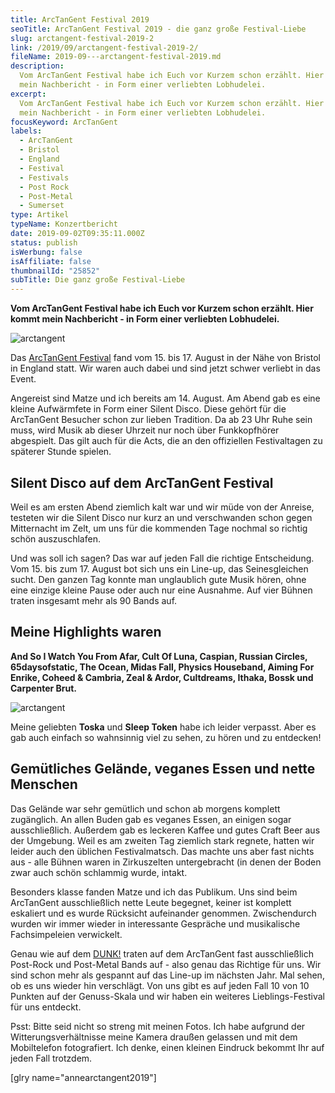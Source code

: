 ```yaml
---
title: ArcTanGent Festival 2019
seoTitle: ArcTanGent Festival 2019 - die ganz große Festival-Liebe
slug: arctangent-festival-2019-2
link: /2019/09/arctangent-festival-2019-2/
fileName: 2019-09---arctangent-festival-2019.md
description:
  Vom ArcTanGent Festival habe ich Euch vor Kurzem schon erzählt. Hier kommt
  mein Nachbericht - in Form einer verliebten Lobhudelei.
excerpt:
  Vom ArcTanGent Festival habe ich Euch vor Kurzem schon erzählt. Hier kommt
  mein Nachbericht - in Form einer verliebten Lobhudelei.
focusKeyword: ArcTanGent
labels:
  - ArcTanGent
  - Bristol
  - England
  - Festival
  - Festivals
  - Post Rock
  - Post-Metal
  - Sumerset
type: Artikel
typeName: Konzertbericht
date: 2019-09-02T09:35:11.000Z
status: publish
isWerbung: false
isAffiliate: false
thumbnailId: "25852"
subTitle: Die ganz große Festival-Liebe
---
```


<strong>Vom ArcTanGent Festival habe ich Euch vor Kurzem schon erzählt. Hier
kommt mein Nachbericht - in Form einer verliebten Lobhudelei.</strong>

![arctangent](http://cardamonchai.com/wp-content/uploads/2019/08/2019-08-28-arctangent-10-400x267.jpg "Silent Disco")

Das
<a href="http://cardamonchai.com/2019/05/arctangent-festival-2019/">ArcTanGent
Festival</a> fand vom 15. bis 17. August in der Nähe von Bristol in England
statt. Wir waren auch dabei und sind jetzt schwer verliebt in das Event.

Angereist sind Matze und ich bereits am 14. August. Am Abend gab es eine kleine
Aufwärmfete in Form einer Silent Disco. Diese gehört für die ArcTanGent Besucher
schon zur lieben Tradition. Da ab 23 Uhr Ruhe sein muss, wird Musik ab dieser
Uhrzeit nur noch über Funkkopfhörer abgespielt. Das gilt auch für die Acts, die
an den offiziellen Festivaltagen zu späterer Stunde spielen.

## Silent Disco auf dem ArcTanGent Festival

Weil es am ersten Abend ziemlich kalt war und wir müde von der Anreise, testeten
wir die Silent Disco nur kurz an und verschwanden schon gegen Mitternacht im
Zelt, um uns für die kommenden Tage nochmal so richtig schön auszuschlafen.

Und was soll ich sagen? Das war auf jeden Fall die richtige Entscheidung.
Vom 15. bis zum 17. August bot sich uns ein Line-up, das Seinesgleichen sucht.
Den ganzen Tag konnte man unglaublich gute Musik hören, ohne eine einzige kleine
Pause oder auch nur eine Ausnahme. Auf vier Bühnen traten insgesamt mehr als 90
Bands auf.

## Meine Highlights waren

<strong>And So I Watch You From Afar, Cult Of Luna, Caspian, Russian Circles,
65daysofstatic, The Ocean, Midas Fall, Physics Houseband, Aiming For Enrike,
Coheed &amp; Cambria, Zeal &amp; Ardor, Cultdreams, Ithaka, Bossk und Carpenter
Brut.</strong>

![arctangent](http://cardamonchai.com/wp-content/uploads/2019/08/2019-08-28-arctangent-15-400x533.jpg "Leckeres veganes Essen")

Meine geliebten <strong>Toska</strong> und <strong>Sleep Token</strong> habe ich
leider verpasst. Aber es gab auch einfach so wahnsinnig viel zu sehen, zu hören
und zu entdecken!

## Gemütliches Gelände, veganes Essen und nette Menschen

Das Gelände war sehr gemütlich und schon ab morgens komplett zugänglich. An
allen Buden gab es veganes Essen, an einigen sogar ausschließlich. Außerdem gab
es leckeren Kaffee und gutes Craft Beer aus der Umgebung. Weil es am zweiten Tag
ziemlich stark regnete, hatten wir  leider auch den üblichen Festivalmatsch. Das
machte uns aber fast nichts aus - alle Bühnen waren in Zirkuszelten
untergebracht (in denen der Boden zwar auch schön schlammig wurde, intakt.

Besonders klasse fanden Matze und ich das Publikum. Uns sind beim ArcTanGent
ausschließlich nette Leute begegnet, keiner ist komplett eskaliert und es wurde
Rücksicht aufeinander genommen. Zwischendurch wurden wir immer wieder in
interessante Gespräche und musikalische Fachsimpeleien verwickelt.

Genau wie auf dem
<a href="http://cardamonchai.com/2018/05/dunkfestival-2018-postrock-liebe-fuer-immer/">DUNK!</a>
traten auf dem ArcTanGent fast ausschließlich Post-Rock und Post-Metal Bands
auf - also genau das Richtige für uns. Wir sind schon mehr als gespannt auf das
Line-up im nächsten Jahr. Mal sehen, ob es uns wieder hin verschlägt. Von uns
gibt es auf jeden Fall 10 von 10 Punkten auf der Genuss-Skala und wir haben ein
weiteres Lieblings-Festival für uns entdeckt.

Psst: Bitte seid nicht so streng mit meinen Fotos. Ich habe aufgrund der
Witterungsverhältnisse meine Kamera draußen gelassen und mit dem Mobiltelefon
fotografiert. Ich denke, einen kleinen Eindruck bekommt Ihr auf jeden Fall
trotzdem.

[glry name="annearctangent2019"]
